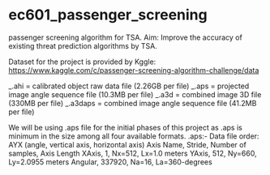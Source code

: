 # ec601_passenger_screening
passenger screening algorithm for TSA. Aim: Improve the accuracy of existing threat prediction algorithms by TSA.

Dataset for the project is provided by Kggle: https://www.kaggle.com/c/passenger-screening-algorithm-challenge/data

_.ahi = calibrated object raw data file (2.26GB per file)
_.aps = projected image angle sequence file (10.3MB per file)
_.a3d = combined image 3D file (330MB per file)
_.a3daps = combined image angle sequence file (41.2MB per file)

We will be using .aps file for the initial phases of this project as .aps is minimum in the size among all four available formats.
.aps:-
  Data file order: AYX (angle, vertical axis, horizontal axis)
  Axis Name, Stride, Number of samples, Axis Length
  XAxis, 1, Nx=512, Lx=1.0 meters
  YAxis, 512, Ny=660, Ly=2.0955 meters
  Angular, 337920, Na=16, La=360-degrees
